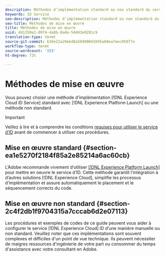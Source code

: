 ```yaml
---
description: Méthodes d’implémentation standard ou non standard du service Experience Cloud Identity.
keywords: ID Service
seo-description: Méthodes d’implémentation standard ou non standard du service Experience Cloud Identity.
seo-title: Méthodes de mise en œuvre
title: Méthodes de mise en œuvre
uuid: d41250e2-09f4-4a8b-8ade-54d43e9281c9
translation-type: tm+mt
source-git-commit: 63de22a29ebd8a504800d1045a69ea7eec05077a
workflow-type: tm+mt
source-wordcount: '153'
ht-degree: 72%

---
```



# Méthodes de mise en œuvre

Vous pouvez choisir une méthode d’implémentation [!DNL Experience Cloud ID Service] standard avec [!DNL Experience Platform Launch] ou une méthode non standard.

>[!IMPORTANT]
>
>Veillez à lire et à comprendre les conditions [requises pour utiliser le service d’ID](../reference/requirements.md) avant de commencer à utiliser ces procédures.

## Mise en œuvre standard {#section-ea1e5270f2184f85a2e85214a6ac60cb}

L’Adobe recommande vivement d’utiliser [[!DNL Experience Platform Launch]](https://docs.adobe.com/content/help/fr-FR/launch/using/implement/solutions/idservice-save.html) pour mettre en oeuvre le service d’ID. Cette méthode garantit l’intégration à d’autres solutions [!DNL Experience Cloud], simplifie les processus d’implémentation et assure automatiquement le placement et le séquencement corrects du code.

## Mise en œuvre non standard {#section-2c4f2db1f9704315a7cccab6d2e07113}

Les procédures et exemples de codes de ce guide peuvent vous aider à configurer le service [!DNL Experience Cloud] ID d’une manière manuelle ou non standard. Veuillez noter que ces implémentations sont souvent complexes et difficiles d&#39;un point de vue technique. Ils peuvent nécessiter de maigres ressources d&#39;ingénierie de votre part ou consommer du temps d&#39;assistance avec votre consultant en Adobe.
